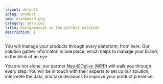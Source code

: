 ```yaml
---
layout: default
idtag: product
img: dashboard.png
category: Services
title: Dontgomanual is the perfect solution
description: |
---
```

You will manage your products through every plateform, from here. Our solution gather informaton in one place, which helps to manage your Brand, in the blink of an eye.

You are not alone: our partner [Neo @Ogilvy (WPP)](http://neoparis.com/) will walk you through every step. You will be in touch with their experts to set up our solution, interprete the data, and take decisions to improve your product presence.
